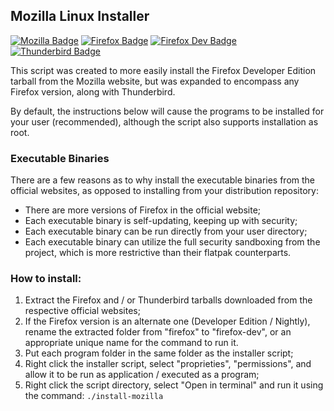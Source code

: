 ## Mozilla Linux Installer
[![Mozilla Badge](https://img.shields.io/badge/Mozilla-black?logo=mozilla&labelColor=black)](https://mozilla.org/)
[![Firefox Badge](https://img.shields.io/badge/Firefox-FF7139?logo=firefoxbrowser&labelColor=white)](https://mozilla.org/firefox/)
[![Firefox Dev Badge](https://img.shields.io/badge/Firefox_Dev-008DEA?logo=firefoxbrowser&logoColor=008DEA&labelColor=white)](https://mozilla.org/firefox/developer/)
[![Thunderbird Badge](https://img.shields.io/badge/Thunderbird-0A84FF?logo=thunderbird&labelColor=white)](https://thunderbird.net/)

This script was created to more easily install the Firefox Developer Edition tarball from the Mozilla website, but was expanded to encompass any Firefox version, along with Thunderbird.

By default, the instructions below will cause the programs to be installed for your user (recommended), although the script also supports installation as root.

### Executable Binaries

There are a few reasons as to why install the executable binaries from the official websites, as opposed to installing from your distribution repository:
- There are more versions of Firefox in the official website;
- Each executable binary is self-updating, keeping up with security;
- Each executable binary can be run directly from your user directory;
- Each executable binary can utilize the full security sandboxing from the project, which is more restrictive than their flatpak counterparts.

### How to install:

1. Extract the Firefox and / or Thunderbird tarballs downloaded from the respective official websites;
2. If the Firefox version is an alternate one (Developer Edition / Nightly), rename the extracted folder from "firefox" to "firefox-dev",
or an appropriate unique name for the command to run it.
3. Put each program folder in the same folder as the installer script;
4. Right click the installer script, select "proprieties", "permissions", and allow it to be run as application / executed as a program;
5. Right click the script directory, select "Open in terminal" and run it using the command: `./install-mozilla`
